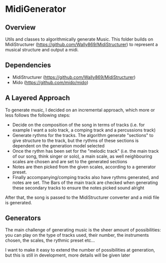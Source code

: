 # MidiGenerator

## Overview

Utils and classes to algorithmically generate Music.
This folder builds on MidiStructurer (https://github.com/Wally869/MidiStructurer) to represent a musical structure and  output a midi.

## Dependencies

- MidiStructurer (https://github.com/Wally869/MidiStructurer)
- Mido (https://github.com/mido/mido)

## A Layered Approach

To generate music, I decided on an incremental approach, which more or less follows the following steps:
- Decide on the composition of the song in terms of tracks (i.e. for example I want a solo track, a comping track and a percussions track)
- Generate rythms for the tracks. The algorithm generate "sections" to give structure to the track, but the rythms of these sections is dependent on the generation model selected
- Once the rythm has been set for the "melodic track" (i.e. the main track of our song, think singer or solo), a main scale, as well neighbouring scales are chosen and are set to the generated sections
- Notes are then picked from the given scales, according to a generator preset. 
- Finally accompanying/comping tracks also have rythms generated, and notes are set. The Bars of the main track are checked when generating these secondary tracks to ensure the notes picked sound alright

After that, the song is passed to the MidiStructurer converter and a midi file is generated.

## Generators

The main challenge of generating music is the sheer amount of possibilities:
you can play on the type of tracks used, their number, the instruments chosen, the scales, the rythmic preset etc...

I want to make it easy to extend the number of possibilities at generation, but this is still in development, more details will be given later

 





